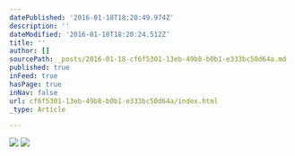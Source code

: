 ```yaml
---
datePublished: '2016-01-18T18:20:49.974Z'
description: ''
dateModified: '2016-01-18T18:20:24.512Z'
title: ''
author: []
sourcePath: _posts/2016-01-18-cf6f5301-13eb-49b8-b0b1-e333bc50d64a.md
published: true
inFeed: true
hasPage: true
inNav: false
url: cf6f5301-13eb-49b8-b0b1-e333bc50d64a/index.html
_type: Article

---
```

![](https://the-grid-user-content.s3-us-west-2.amazonaws.com/23c7aa01-89cd-463c-9275-3367af9c4072.png)
![](https://the-grid-user-content.s3-us-west-2.amazonaws.com/59a3b0ed-7f5f-4c31-9d71-cf19082046c8.png)